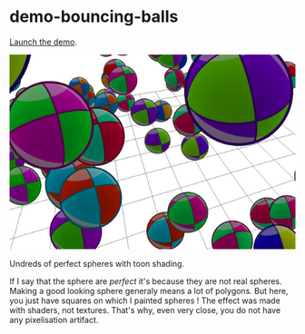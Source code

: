 # demo-bouncing-balls

[Launch the demo](http://tolokoban.github.io/demo-bouncing-balls).

![screenshot.jpg](screenshot.jpg)

Undreds of perfect spheres with toon shading.

If I say that the sphere are _perfect_ it's because they are not real spheres. Making a good looking sphere generaly means a lot of polygons. But here, you just have squares on which I painted spheres ! The effect was made with shaders, not textures. That's why, even very close, you do not have any pixelisation artifact.
